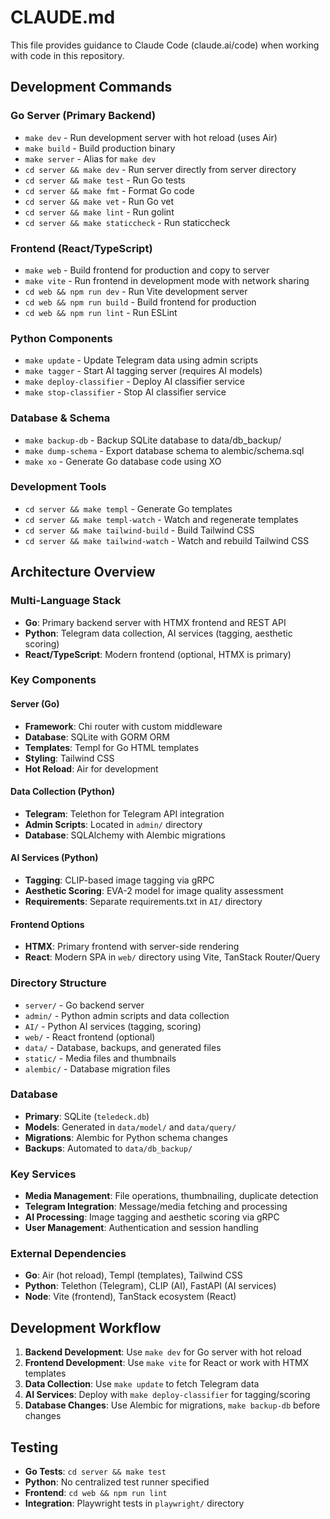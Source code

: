 # CLAUDE.md

This file provides guidance to Claude Code (claude.ai/code) when working with code in this repository.

## Development Commands

### Go Server (Primary Backend)
- `make dev` - Run development server with hot reload (uses Air)
- `make build` - Build production binary
- `make server` - Alias for `make dev`
- `cd server && make dev` - Run server directly from server directory
- `cd server && make test` - Run Go tests
- `cd server && make fmt` - Format Go code
- `cd server && make vet` - Run Go vet
- `cd server && make lint` - Run golint
- `cd server && make staticcheck` - Run staticcheck

### Frontend (React/TypeScript)
- `make web` - Build frontend for production and copy to server
- `make vite` - Run frontend in development mode with network sharing
- `cd web && npm run dev` - Run Vite development server
- `cd web && npm run build` - Build frontend for production
- `cd web && npm run lint` - Run ESLint

### Python Components
- `make update` - Update Telegram data using admin scripts
- `make tagger` - Start AI tagging server (requires AI models)
- `make deploy-classifier` - Deploy AI classifier service
- `make stop-classifier` - Stop AI classifier service

### Database & Schema
- `make backup-db` - Backup SQLite database to data/db_backup/
- `make dump-schema` - Export database schema to alembic/schema.sql
- `make xo` - Generate Go database code using XO

### Development Tools
- `cd server && make templ` - Generate Go templates
- `cd server && make templ-watch` - Watch and regenerate templates
- `cd server && make tailwind-build` - Build Tailwind CSS
- `cd server && make tailwind-watch` - Watch and rebuild Tailwind CSS

## Architecture Overview

### Multi-Language Stack
- **Go**: Primary backend server with HTMX frontend and REST API
- **Python**: Telegram data collection, AI services (tagging, aesthetic scoring)
- **React/TypeScript**: Modern frontend (optional, HTMX is primary)

### Key Components

#### Server (Go)
- **Framework**: Chi router with custom middleware
- **Database**: SQLite with GORM ORM
- **Templates**: Templ for Go HTML templates
- **Styling**: Tailwind CSS
- **Hot Reload**: Air for development

#### Data Collection (Python)
- **Telegram**: Telethon for Telegram API integration
- **Admin Scripts**: Located in `admin/` directory
- **Database**: SQLAlchemy with Alembic migrations

#### AI Services (Python)
- **Tagging**: CLIP-based image tagging via gRPC
- **Aesthetic Scoring**: EVA-2 model for image quality assessment
- **Requirements**: Separate requirements.txt in `AI/` directory

#### Frontend Options
- **HTMX**: Primary frontend with server-side rendering
- **React**: Modern SPA in `web/` directory using Vite, TanStack Router/Query

### Directory Structure
- `server/` - Go backend server
- `admin/` - Python admin scripts and data collection
- `AI/` - Python AI services (tagging, scoring)
- `web/` - React frontend (optional)
- `data/` - Database, backups, and generated files
- `static/` - Media files and thumbnails
- `alembic/` - Database migration files

### Database
- **Primary**: SQLite (`teledeck.db`)
- **Models**: Generated in `data/model/` and `data/query/`
- **Migrations**: Alembic for Python schema changes
- **Backups**: Automated to `data/db_backup/`

### Key Services
- **Media Management**: File operations, thumbnailing, duplicate detection
- **Telegram Integration**: Message/media fetching and processing
- **AI Processing**: Image tagging and aesthetic scoring via gRPC
- **User Management**: Authentication and session handling

### External Dependencies
- **Go**: Air (hot reload), Templ (templates), Tailwind CSS
- **Python**: Telethon (Telegram), CLIP (AI), FastAPI (AI services)
- **Node**: Vite (frontend), TanStack ecosystem (React)

## Development Workflow

1. **Backend Development**: Use `make dev` for Go server with hot reload
2. **Frontend Development**: Use `make vite` for React or work with HTMX templates
3. **Data Collection**: Use `make update` to fetch Telegram data
4. **AI Services**: Deploy with `make deploy-classifier` for tagging/scoring
5. **Database Changes**: Use Alembic for migrations, `make backup-db` before changes

## Testing

- **Go Tests**: `cd server && make test`
- **Python**: No centralized test runner specified
- **Frontend**: `cd web && npm run lint`
- **Integration**: Playwright tests in `playwright/` directory